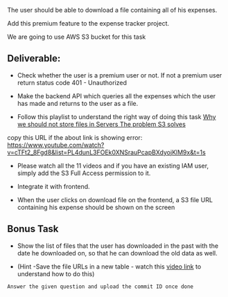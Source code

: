 <!-- -----Only for premium users------ -->

The user should be able to download a file containing all of his expenses.

Add this premium feature to the expense tracker project.

We are going to use AWS S3 bucket for this task

## Deliverable:

- Check whether the user is a premium user or not. If not a premium user return status code 401 - Unauthorized

- Make the backend API which queries all the expenses which the user has made and returns to the user as a file.

- Follow this playlist to understand the right way of doing this task [Why we should not store files in Servers The problem S3 solves](https://www.youtube.com/watch?v=cTFt2_8Fgd8&list=PL4dunL3FOEk0XNSrauPcapBXdyojKlM9x&t=1s)

copy this URL if the about link is showing error: https://www.youtube.com/watch?v=cTFt2_8Fgd8&list=PL4dunL3FOEk0XNSrauPcapBXdyojKlM9x&t=1s

- Please watch all the 11 videos and if you have an existing IAM user, simply add the S3 Full Access permission to it.

- Integrate it with frontend.

- When the user clicks on download file on the frontend, a S3 file URL containing his expense should be shown on the screen

## Bonus Task

- Show the list of files that the user has downloaded in the past with the date he downloaded on, so that he can download the old data as well.

- (Hint -Save the file URLs in a new table - watch this [video link](https://www.youtube.com/watch?v=eavHAlBNOXU) to understand how to do this)

`Answer the given question and upload the commit ID once done`

